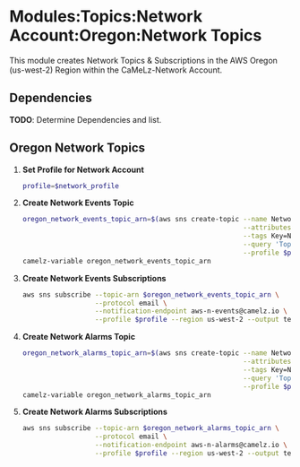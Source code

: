 # Modules:Topics:Network Account:Oregon:Network Topics

This module creates Network Topics & Subscriptions in the AWS Oregon (us-west-2) Region within the
CaMeLz-Network Account.

## Dependencies

**TODO**: Determine Dependencies and list.

## Oregon Network Topics

1. **Set Profile for Network Account**

    ```bash
    profile=$network_profile
    ```

1. **Create Network Events Topic**

    ```bash
    oregon_network_events_topic_arn=$(aws sns create-topic --name Network-Events \
                                                           --attributes "DisplayName=CMLN Events" \
                                                           --tags Key=Name,Value=Network-Events-Topic Key=Company,Value=CaMeLz Key=Environment,Value=Network \
                                                           --query 'TopicArn' \
                                                           --profile $profile --region us-west-2 --output text)
    camelz-variable oregon_network_events_topic_arn
    ```

1. **Create Network Events Subscriptions**

    ```bash
    aws sns subscribe --topic-arn $oregon_network_events_topic_arn \
                      --protocol email \
                      --notification-endpoint aws-n-events@camelz.io \
                      --profile $profile --region us-west-2 --output text
    ```

1. **Create Network Alarms Topic**

    ```bash
    oregon_network_alarms_topic_arn=$(aws sns create-topic --name Network-Alarms \
                                                           --attributes "DisplayName=CMLN Alarms" \
                                                           --tags Key=Name,Value=Network-Alarms-Topic Key=Company,Value=CaMeLz Key=Environment,Value=Network \
                                                           --query 'TopicArn' \
                                                           --profile $profile --region us-west-2 --output text)
    camelz-variable oregon_network_alarms_topic_arn
    ```

1. **Create Network Alarms Subscriptions**

    ```bash
    aws sns subscribe --topic-arn $oregon_network_alarms_topic_arn \
                      --protocol email \
                      --notification-endpoint aws-n-alarms@camelz.io \
                      --profile $profile --region us-west-2 --output text
    ```
